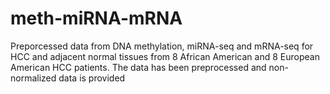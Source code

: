 # meth-miRNA-mRNA
Preporcessed data from DNA methylation, miRNA-seq and mRNA-seq for HCC and adjacent normal tissues from 8 African American and 8 European American HCC patients.
The data has been preprocessed and non-normalized data is provided
